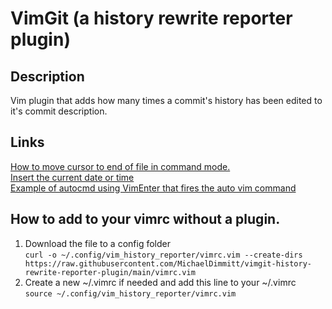 # VimGit (a history rewrite reporter plugin)

## Description
Vim plugin that adds how many times a commit's history has been edited to it's commit description.

## Links
[How to move cursor to end of file in command mode.](https://stackoverflow.com/questions/17012308/move-cursor-to-end-of-file-in-vim)  
[Insert the current date or time](https://vimtricks.com/p/insert-the-current-date-or-time/)  
[Example of autocmd using VimEnter that fires the auto vim command](https://www.reddit.com/r/vim/comments/t5ebgq/how_to_run_a_shell_command_when_i_open_or_close_a/)  

## How to add to your vimrc without a plugin.
1. Download the file to a config folder  
`curl -o ~/.config/vim_history_reporter/vimrc.vim --create-dirs https://raw.githubusercontent.com/MichaelDimmitt/vimgit-history-rewrite-reporter-plugin/main/vimrc.vim`
2. Create a new ~/.vimrc if needed and add this line to your ~/.vimrc  
`source ~/.config/vim_history_reporter/vimrc.vim`

 
